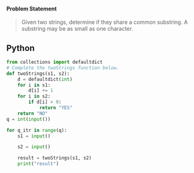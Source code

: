 #### Problem Statement
>Given two strings, determine if they share a common substring. A substring may be as small as one character.

## Python
```python
from collections import defaultdict
# Complete the twoStrings function below.
def twoStrings(s1, s2):
    d = defaultdict(int)
    for i in s1:
        d[i] += 1
    for i in s2:
        if d[i] > 0:
            return "YES"
    return "NO"
q = int(input())

for q_itr in range(q):
    s1 = input()

    s2 = input()

    result = twoStrings(s1, s2)
    print("result")
```